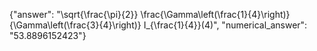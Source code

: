 {"answer": "\\sqrt{\\frac{\\pi}{2}} \\frac{\\Gamma\\left(\\frac{1}{4}\\right)}{\\Gamma\\left(\\frac{3}{4}\\right)} I_{\\frac{1}{4}}(4)", "numerical_answer": "53.8896152423"}